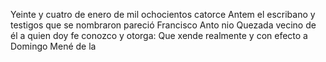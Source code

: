 Yeinte y cuatro de enero de mil ochocientos catorce Antem el escribano y testigos que se nombraron pareció Francisco Anto nio Quezada vecino de él a quien doy fe conozco y otorga: Que xende realmente y con efecto a Domingo Mené de la